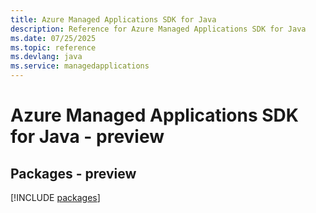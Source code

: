 ```yaml
---
title: Azure Managed Applications SDK for Java
description: Reference for Azure Managed Applications SDK for Java
ms.date: 07/25/2025
ms.topic: reference
ms.devlang: java
ms.service: managedapplications
---
```

# Azure Managed Applications SDK for Java - preview
## Packages - preview
[!INCLUDE [packages](managed-applications-index.md)]